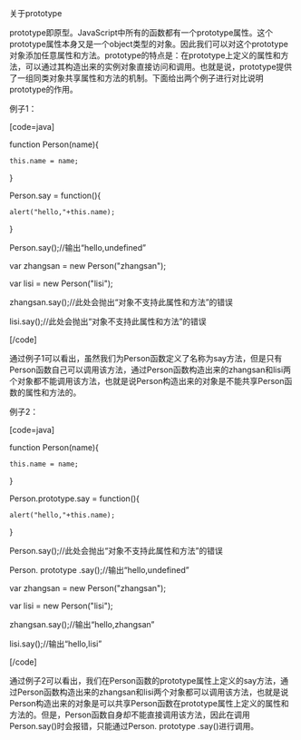 关于prototype
prototype即原型。JavaScript中所有的函数都有一个prototype属性。这个prototype属性本身又是一个object类型的对象。因此我们可以对这个prototype对象添加任意属性和方法。prototype的特点是：在prototype上定义的属性和方法，可以通过其构造出来的实例对象直接访问和调用。也就是说，prototype提供了一组同类对象共享属性和方法的机制。下面给出两个例子进行对比说明prototype的作用。
例子1：
[code=java]
function Person(name){

	this.name = name;

}

Person.say = function(){

	alert("hello,"+this.name);

}

Person.say();//输出“hello,undefined”

var zhangsan = new Person("zhangsan");

var lisi = new Person("lisi");

zhangsan.say();//此处会抛出“对象不支持此属性和方法”的错误

lisi.say();//此处会抛出“对象不支持此属性和方法”的错误
[/code]
通过例子1可以看出，虽然我们为Person函数定义了名称为say方法，但是只有Person函数自己可以调用该方法，通过Person函数构造出来的zhangsan和lisi两个对象都不能调用该方法，也就是说Person构造出来的对象是不能共享Person函数的属性和方法的。
例子2：
[code=java]
function Person(name){

	this.name = name;

}

Person.prototype.say = function(){

	alert("hello,"+this.name);

}

Person.say();//此处会抛出“对象不支持此属性和方法”的错误

Person. prototype .say();//输出“hello,undefined”

var zhangsan = new Person("zhangsan");

var lisi = new Person("lisi");

zhangsan.say();//输出“hello,zhangsan”

lisi.say();//输出“hello,lisi”
[/code]
通过例子2可以看出，我们在Person函数的prototype属性上定义的say方法，通过Person函数构造出来的zhangsan和lisi两个对象都可以调用该方法，也就是说Person构造出来的对象是可以共享Person函数在prototype属性上定义的属性和方法的。但是，Person函数自身却不能直接调用该方法，因此在调用Person.say()时会报错，只能通过Person. prototype .say()进行调用。